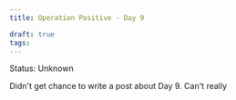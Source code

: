 ```yaml
---
title: Operation Positive - Day 9

draft: true
tags:
---
```

Status: Unknown

Didn't get chance to write a post about Day 9. Can't really 
